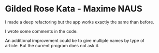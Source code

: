 # Gilded Rose Kata - Maxime NAUS

I made a deep refactoring but the app works exactly the same than before. 

I wrote some comments in the code.

An additional improvement could be to give multiple names by type of article. But the current program does not ask it.
